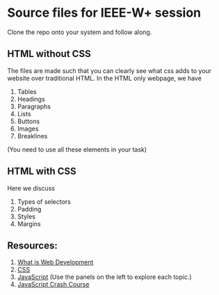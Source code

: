 # Source files for IEEE-W+ session
Clone the repo onto your system and follow along.

## HTML without CSS
The files are made such that you can clearly see what css adds to your website over traditional HTML. 
In the HTML only webpage, we have 
1. Tables
2. Headings
3. Paragraphs
4. Lists
5. Buttons 
6. Images
7. Breaklines

(You need to use all these elements in your task)

## HTML with CSS
Here we discuss
1. Types of selectors
2. Padding
3. Styles
4. Margins

## Resources:

1. [What is Web Development](https://www.w3schools.com/whatis/)
2. [CSS](https://www.w3schools.com/css/)
3. [JavaScript](https://www.w3schools.com/js/)
(Use the panels on the left to explore each topic.) 
4. [JavaScript Crash Course](https://www.youtube.com/watch?v=hdI2bqOjy3c)